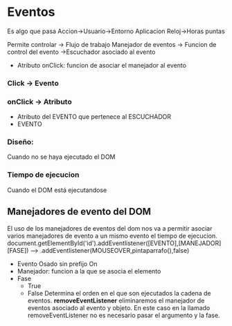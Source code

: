 # Eventos
Es algo que pasa
Accion->Usuario->Entorno
Aplicacion Reloj->Horas puntas

Permite controlar -> Flujo de trabajo
Manejador de eventos -> Funcion de control del evento
->Escuchador asociado al evento
- Atributo onClick: funcion de asociar el manejador al evento
### Click -> Evento
### onClick -> Atributo
* Atributo del EVENTO que pertenece al ESCUCHADOR
* EVENTO 

### Diseño:
Cuando no se haya ejecutado el DOM
### Tiempo de ejecucion
Cuando el DOM está ejecutandose

## Manejadores de evento del DOM
El uso de los manejadores de eventos del dom nos va a permitir asociar varios manejadores de evento a un mismo evento el tiempo de ejecucion.
document.getElementById('id').addEventlistener([EVENTO],[MANEJADOR][FASE])
 -->     .addEventlistener(MOUSEOVER,pintaparrafo(),false)

- Evento Osado sin prefijo On
- Manejador: funcion a la que se asocia el elemento
- Fase 
    - True
    - False
Determina el orden en el que son ejecutados la cadena de eventos.
__removeEventListener__ eliminaremos el manejador de eventos asociado al evento y objeto.
En este caso en la llamado removeEventListener no es necesario pasar el argumento y la fase.

